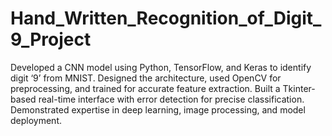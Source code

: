 # Hand_Written_Recognition_of_Digit_9_Project
Developed a CNN model using Python, TensorFlow, and Keras to identify digit ‘9’ from MNIST. Designed the architecture, used OpenCV for preprocessing, and trained for accurate feature extraction. Built a Tkinter-based real-time interface with error detection for precise classification. Demonstrated expertise in deep learning, image processing, and model deployment.
